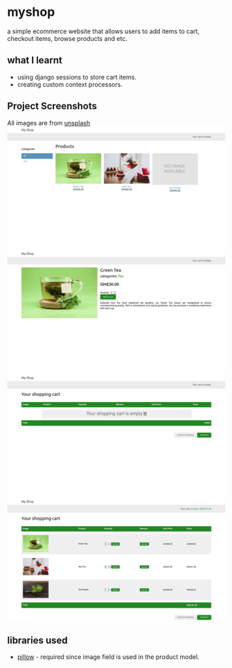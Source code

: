 # myshop

a simple ecommerce website that allows users to add items to cart, checkout items, browse products
and etc.

## what I learnt

- using django sessions to store cart items.
- creating custom context processors.

## Project Screenshots

All images are from [unsplash](https://unsplash.com/)
![product list page](assets/img/product_list_page.png)
![product detail page](assets/img/product_detail_page.png)
![empty cart](assets/img/empty_cart.png)
![cart items](assets/img/cart_items.png)

## libraries used

- [pillow](https://python-pillow.org/) - required since image field is used in the product model.
